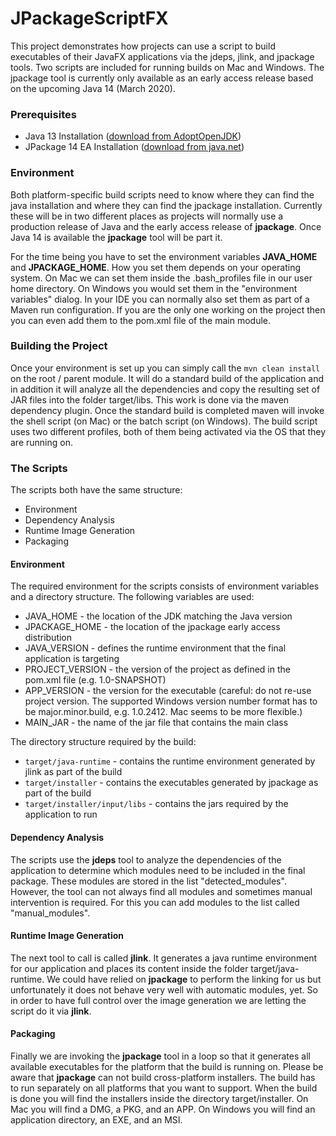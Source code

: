 # JPackageScriptFX #

This project demonstrates how projects can use a script to build executables of their JavaFX applications via the
jdeps, jlink, and jpackage tools. Two scripts are included for running builds on Mac and Windows. The jpackage
tool is currently only available as an early access release based on the upcoming Java 14 (March 2020).

### Prerequisites

* Java 13 Installation ([download from AdoptOpenJDK](https://adoptopenjdk.net)) 
* JPackage 14 EA Installation ([download from java.net](https://jdk.java.net/jpackage/))

### Environment

Both platform-specific build scripts need to know where they can find the java installation and where they can
find the jpackage installation. Currently these will be in two different places as projects will normally use a production
release of Java and the early access release of **jpackage**. Once Java 14 is available the **jpackage** tool will be part it.

For the time being you have to set the environment variables **JAVA_HOME** and **JPACKAGE_HOME**. How you set them depends
on your operating system. On Mac we can set them inside the .bash_profiles file in our user home directory. On Windows
you would set them in the "environment variables" dialog. In your IDE you can normally also set them as part of a
Maven run configuration. If you are the only one working on the project then you can even add them to the pom.xml file of
the main module. 

### Building the Project

Once your environment is set up you can simply call the `mvn clean install` on the root / parent module. It will do
a standard build of the application and in addition it will analyze all the dependencies and copy the resulting set of
JAR files into the folder target/libs. This work is done via the maven dependency plugin. Once the standard build is 
completed maven will invoke the shell script (on Mac) or the batch script (on Windows). The build script uses two 
different profiles, both of them being activated via the OS that they are running on.

### The Scripts

The scripts both have the same structure:
* Environment
* Dependency Analysis
* Runtime Image Generation
* Packaging

#### Environment

The required environment for the scripts consists of environment variables and a directory structure. The following
variables are used:

* JAVA_HOME - the location of the JDK matching the Java version
* JPACKAGE_HOME - the location of the jpackage early access distribution
* JAVA_VERSION - defines the runtime environment that the final application is targeting
* PROJECT_VERSION - the version of the project as defined in the pom.xml file (e.g. 1.0-SNAPSHOT)
* APP_VERSION - the version for the executable (careful: do not re-use project version. The supported Windows version 
  number format has to be major.minor.build, e.g. 1.0.2412. Mac seems to be more flexible.)
* MAIN_JAR - the name of the jar file that contains the main class
  
The directory structure required by the build:

* `target/java-runtime` - contains the runtime environment generated by jlink as part of the build
* `target/installer` - contains the executables generated by jpackage as part of the build
* `target/installer/input/libs` - contains the jars required by the application to run
 
#### Dependency Analysis

The scripts use the **jdeps** tool to analyze the dependencies of the application to determine which modules need to
be included in the final package. These modules are stored in the list "detected_modules". However, the tool can not 
always find all modules and sometimes manual intervention is required. For this you can add modules to the list called
"manual_modules".

#### Runtime Image Generation

The next tool to call is called **jlink**. It generates a java runtime environment for our application and places its content
inside the folder target/java-runtime. We could have relied on **jpackage** to perform the linking for us but unfortunately
it does not behave very well with automatic modules, yet. So in order to have full control over the image generation we
are letting the script do it via **jlink**.

#### Packaging

Finally we are invoking the **jpackage** tool in a loop so that it generates all available executables for the platform
that the build is running on. Please be aware that **jpackage** can not build cross-platform installers. The build has to
run separately on all platforms that you want to support. When the build is done you will find the installers inside
the directory target/installer. On Mac you will find a DMG, a PKG, and an APP. On Windows you will find an application
directory, an EXE, and an MSI.

